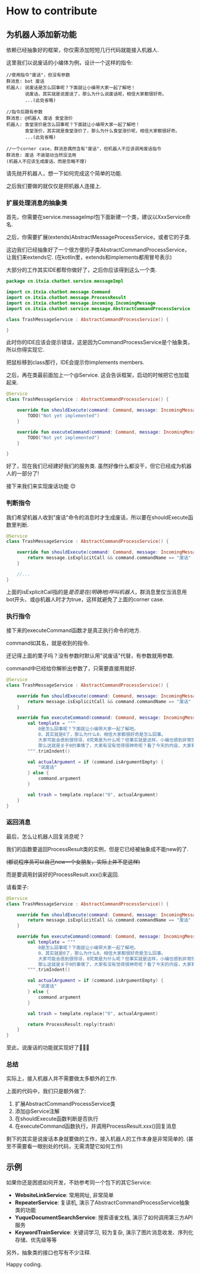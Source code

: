 # How to contribute

## 为机器人添加新功能

依赖已经抽象好的框架，你仅需添加短短几行代码就能接入机器人.

这里我们以说废话的小编体为例，设计一个这样的指令:

```
//使用指令"废话"，但没有参数
群消息: bot 废话
机器人: 说废话是怎么回事呢？下面就让小编带大家一起了解吧！
       说废话，其实就是说废话了，那么为什么说废话呢，相信大家都很好奇。
       ...(此处省略)

//指令后跟有参数
群消息: @机器人 废话 食堂涨价
机器人: 食堂涨价是怎么回事呢？下面就让小编带大家一起了解吧！
       食堂涨价，其实就是食堂涨价了，那么为什么食堂涨价呢，相信大家都很好奇。
       ...(此处省略)

//一个corner case，群消息偶然含有"废话"，但机器人不应该调用废话指令
群消息: 废话 不装驱动当然没法用
(机器人不应该生成废话，而是忽略不理)
```

请先抛开机器人，想一下如何完成这个简单的功能.

之后我们要做的就仅仅是把机器人连接上.

### 扩展处理消息的抽象类

首先，你需要在service.messageImpl包下面新建一个类，建议以XxxService命名.

之后，你需要扩展(extends)AbstractMessageProcessService，或者它的子类.

这边我们已经抽象好了一个很方便的子类AbstractCommandProcessService，让我们来extends它.
(在kotlin里，extends和implements都用冒号表示)

大部分的工作其实IDE都帮你做好了，之后你应该得到这么一个类.

```kotlin
package cn.itxia.chatbot.service.messageImpl

import cn.itxia.chatbot.message.Command
import cn.itxia.chatbot.message.ProcessResult
import cn.itxia.chatbot.message.incoming.IncomingMessage
import cn.itxia.chatbot.service.message.AbstractCommandProcessService

class TrashMessageService : AbstractCommandProcessService() {

}
```

此时你的IDE应该会提示错误，这是因为CommandProcessService是个抽象类，所以你得实现它.

把鼠标移到class那行，IDE会提示你implements members.

之后，再在类最前面加上一个@Service. 这会告诉框架，启动的时候把它也加载起来.

```kotlin
@Service
class TrashMessageService : AbstractCommandProcessService() {

    override fun shouldExecute(command: Command, message: IncomingMessage): Boolean {
        TODO("Not yet implemented")
    }

    override fun executeCommand(command: Command, message: IncomingMessage): ProcessResult {
        TODO("Not yet implemented")
    }

}
```

好了，现在我们已经建好我们的服务类. 虽然好像什么都没干，但它已经成为机器人的一部分了!

接下来我们来实现废话功能 😊

### 判断指令

我们希望机器人收到"废话"命令的消息时才生成废话，所以要在shouldExecute函数里判断.

```kotlin
@Service
class TrashMessageService : AbstractCommandProcessService() {

    override fun shouldExecute(command: Command, message: IncomingMessage): Boolean {
        return message.isExplicitCall && command.commandName == "废话"
    }

    //...
}

```

上面的isExplicitCall指的是*是否是在(明确地)呼叫机器人*，群消息里仅当消息用bot开头、或@机器人时才为true，这样就避免了上面的corner case.

### 执行指令

接下来的executeCommand函数才是真正执行命令的地方.

command如其名，就是收到的指令.

还记得上面的栗子吗？没有参数时默认用"说废话"代替，有参数就用参数.

command中已经给你解析出参数了，只需要直接用就好.

```kotlin
@Service
class TrashMessageService : AbstractCommandProcessService() {

    override fun shouldExecute(command: Command, message: IncomingMessage): Boolean {
        return message.isExplicitCall && command.commandName == "废话"
    }

    override fun executeCommand(command: Command, message: IncomingMessage): ProcessResult {
        val template = """
            0是怎么回事呢？下面就让小编带大家一起了解吧。
            0，其实就是0了，那么为什么0，相信大家都很好奇是怎么回事。
            大家可能会感到很惊讶，0究竟是为什么呢？但事实就是这样，小编也感到非常惊讶。
            那么这就是关于0的事情了，大家有没有觉得很神奇呢？看了今天的内容，大家有什么想法呢？欢迎回复一起讨论噢~
        """.trimIndent()

        val actualArgument = if (command.isArgumentEmpty) {
            "说废话"
        } else {
            command.argument
        }

        val trash = template.replace("0", actualArgument)
    }
}

```

### 返回消息

最后，怎么让机器人回复消息呢？

我们的函数要返回ProcessResult类的实例，但是它已经被抽象成不能new的了.

~~(都说程序员可以自己new一个女朋友，实际上并不是这样)~~

而是要调用封装好的ProcessResult.xxx()来返回.

请看栗子:

```kotlin
@Service
class TrashMessageService : AbstractCommandProcessService() {

    override fun shouldExecute(command: Command, message: IncomingMessage): Boolean {
        return message.isExplicitCall && command.commandName == "废话"
    }

    override fun executeCommand(command: Command, message: IncomingMessage): ProcessResult {
        val template = """
            0是怎么回事呢？下面就让小编带大家一起了解吧。
            0，其实就是0了，那么为什么0，相信大家都很好奇是怎么回事。
            大家可能会感到很惊讶，0究竟是为什么呢？但事实就是这样，小编也感到非常惊讶。
            那么这就是关于0的事情了，大家有没有觉得很神奇呢？看了今天的内容，大家有什么想法呢？欢迎回复一起讨论噢~
        """.trimIndent()

        val actualArgument = if (command.isArgumentEmpty) {
            "说废话"
        } else {
            command.argument
        }

        val trash = template.replace("0", actualArgument)

        return ProcessResult.reply(trash)
    }
}

```

至此，说废话的功能就实现好了🎉🎉🎉

### 总结

实际上，接入机器人并不需要做太多额外的工作.

上面的代码中，我们只是额外做了:

1. 扩展AbstractCommandProcessService类
2. 添加@Service注解
3. 在shouldExecute函数判断是否执行
4. 在executeCommand函数执行，并调用ProcessResult.xxx()回复消息

剩下的其实是说废话本身就要做的工作，接入机器人的工作本身是非常简单的.
(甚至不需要看一眼别处的代码，无需清楚它如何工作)

## 示例

如果你还是困惑如何开发，不妨参考同一个包下的其它Service:

- **WebsiteLinkService**: 常用网址, 非常简单
- **RepeaterService**: 复读机, 演示了AbstractCommandProcessService抽象类的功能
- **YuqueDocumentSearchService**: 搜索语雀文档, 演示了如何调用第三方API服务
- **KeywordTrainService**: 关键词学习, 较为复杂, 演示了图片消息收发、序列化存储、优先级等等

另外，抽象类的接口也写有不少注释.

Happy coding.
